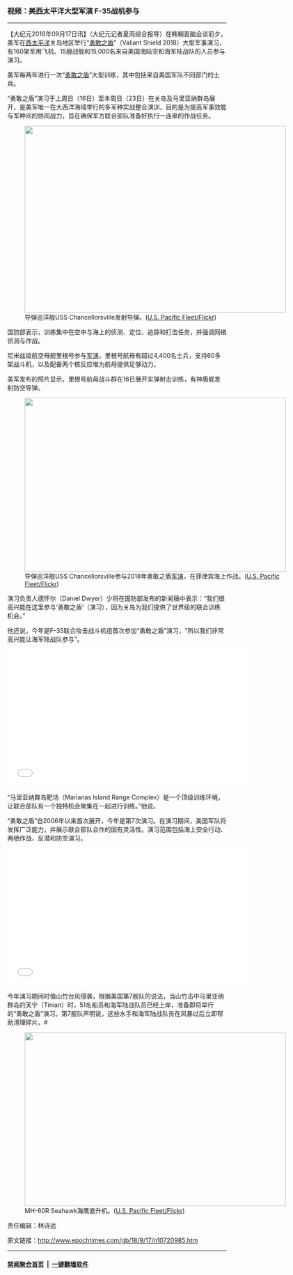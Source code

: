 ### 视频：美西太平洋大型军演 F-35战机参与
------------------------

<p>【大纪元2018年09月17日讯】（大纪元记者夏雨综合报导）在韩朝首脑会谈前夕，美军在<a href="http://www.epochtimes.com/gb/tag/%E8%A5%BF%E5%A4%AA%E5%B9%B3%E6%B4%8B.html">西太平洋</a>关岛地区举行“<a href="http://www.epochtimes.com/gb/tag/%E5%8B%87%E6%95%A2%E4%B9%8B%E7%9B%BE.html">勇敢之盾</a>”（Valiant Shield 2018）大型军事演习，有160架军用飞机、15艘战舰和15,000名来自美国海陆空和海军陆战队的人员参与演习。</p>
<p>美军每两年进行一次“<a href="http://www.epochtimes.com/gb/tag/%E5%8B%87%E6%95%A2%E4%B9%8B%E7%9B%BE.html">勇敢之盾</a>”大型训练，其中包括来自美国军队不同部门的士兵。</p>
<p>“勇敢之盾”演习于上周日（16日）至本周日（23日）在关岛及马里亚纳群岛展开，是美军唯一在大西洋海域举行的多军种实战整合演训，目的是为提高军事效能与军种间的协同战力，旨在确保军方联合部队准备好执行一连串的作战任务。</p>
<figure id="attachment_10721041" style="width: 600px" class="wp-caption aligncenter"><a href="http://i.epochtimes.com/assets/uploads/2018/09/29795728037_a57b0dbc28_k.jpg"><img class="size-large wp-image-10721041" src="http://i.epochtimes.com/assets/uploads/2018/09/29795728037_a57b0dbc28_k-600x429.jpg" alt="" width="600" height="429" /></a><figcaption class="wp-caption-text">导弹巡洋舰USS Chancellorsville发射导弹。(<a href="httpshttps://www.flickr.com/photos/compacflt/29795728037/in/photostream/">U.S. Pacific Fleet/Flickr</a>)</figcaption></figure>
<p>国防部表示，训练集中在空中与海上的侦测、定位、追踪和打击任务，并强调网络侦测与作战。</p>
<p>尼米兹级航空母舰里根号参与<a href="http://www.epochtimes.com/gb/tag/%E5%86%9B%E6%BC%94.html">军演</a>。里根号航母有超过4,400名士兵，支持60多架战斗机，以及配备两个核反应堆为航母提供足够动力。</p>
<p>美军发布的照片显示，里根号航母战斗群在16日展开实弹射击训练，有神盾舰发射防空导弹。</p>
<figure id="attachment_10721042" style="width: 600px" class="wp-caption aligncenter"><a href="http://i.epochtimes.com/assets/uploads/2018/09/29795730067_c2c2bb57b9_k.jpg"><img class="wp-image-10721042 size-large" src="http://i.epochtimes.com/assets/uploads/2018/09/29795730067_c2c2bb57b9_k-600x399.jpg" alt="" width="600" height="399" /></a><figcaption class="wp-caption-text">导弹巡洋舰USS Chancellorsville参与2018年勇敢之盾<a href="http://www.epochtimes.com/gb/tag/%E5%86%9B%E6%BC%94.html">军演</a>，在菲律宾海上作战。(<a href="https://www.flickr.com/photos/compacflt/29795730067/in/photostream/">U.S. Pacific Fleet/Flickr</a>)</figcaption></figure>
<p>演习负责人德怀尔（Daniel Dwyer）少将在国防部发布的新闻稿中表示：“我们很高兴能在这里参与‘勇敢之盾’（演习），因为关岛为我们提供了世界级的联合训练机会。”</p>
<p>他还说，今年是F-35联合攻击战斗机组首次参加“勇敢之盾”演习，“所以我们非常高兴能让海军陆战队参与”。</p>
<div class="video_fit_container"><iframe src="//www.youtube.com/embed/yyoNPgrnpNQ?rel=0" width="560" height="315" frameborder="0" allowfullscreen="allowfullscreen"></iframe></div>
<p>“马里亚纳群岛靶场（Marianas Island Range Complex）是一个顶级训练环境，让联合部队有一个独特机会聚集在一起进行训练。”他说。</p>
<p>“勇敢之盾”自2006年以来首次展开，今年是第7次演习。在演习期间，美国军队将发挥广泛能力，并展示联合部队合作的固有灵活性。演习范围包括海上安全行动、两栖作战、反潜和防空演习。</p>
<div class="video_fit_container"><iframe src="//www.youtube.com/embed/7_jHAPOK31g?rel=0" width="560" height="315" frameborder="0" allowfullscreen="allowfullscreen"></iframe></div>
<p>今年演习期间时值山竹台风侵袭，根据美国第7舰队的说法，当山竹击中马里亚纳群岛的天宁（Tinian）时，51名船员和海军陆战队员已经上岸，准备即将举行的“勇敢之盾”演习。第7舰队声明说，这些水手和海军陆战队员在风暴过后立即帮助清理碎片。#</p>
<figure id="attachment_10721043" style="width: 600px" class="wp-caption aligncenter"><a href="http://i.epochtimes.com/assets/uploads/2018/09/44014526754_75435514db_k.jpg"><img class="wp-image-10721043 size-large" src="http://i.epochtimes.com/assets/uploads/2018/09/44014526754_75435514db_k-600x399.jpg" alt="" width="600" height="399" /></a><figcaption class="wp-caption-text">MH-60R Seahawk海鹰直升机。(<a href="https://www.flickr.com/photos/compacflt/44014526754/in/photostream/">U.S. Pacific Fleet/Flickr</a>)</figcaption></figure>
<p>责任编辑：林诗远</p>

原文链接：http://www.epochtimes.com/gb/18/9/17/n10720985.htm


------------------------
#### [禁闻聚合首页](https://github.com/gfw-breaker/banned-news/blob/master/README.md) &nbsp;|&nbsp;  [一键翻墙软件](https://github.com/gfw-breaker/nogfw/blob/master/README.md)
